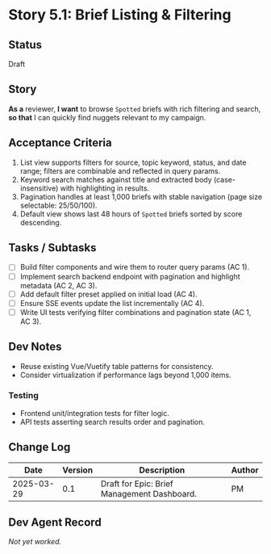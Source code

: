 # Story 5.1: Brief Listing & Filtering

## Status
Draft

## Story
**As a** reviewer,
**I want** to browse `Spotted` briefs with rich filtering and search,
**so that** I can quickly find nuggets relevant to my campaign.

## Acceptance Criteria
1. List view supports filters for source, topic keyword, status, and date range; filters are combinable and reflected in query params.
2. Keyword search matches against title and extracted body (case-insensitive) with highlighting in results.
3. Pagination handles at least 1,000 briefs with stable navigation (page size selectable: 25/50/100).
4. Default view shows last 48 hours of `Spotted` briefs sorted by score descending.

## Tasks / Subtasks
- [ ] Build filter components and wire them to router query params (AC 1).
- [ ] Implement search backend endpoint with pagination and highlight metadata (AC 2, AC 3).
- [ ] Add default filter preset applied on initial load (AC 4).
- [ ] Ensure SSE events update the list incrementally (AC 4).
- [ ] Write UI tests verifying filter combinations and pagination state (AC 1, AC 3).

## Dev Notes
- Reuse existing Vue/Vuetify table patterns for consistency.
- Consider virtualization if performance lags beyond 1,000 items.

### Testing
- Frontend unit/integration tests for filter logic.
- API tests asserting search results order and pagination.

## Change Log
| Date | Version | Description | Author |
|------|---------|-------------|--------|
| 2025-03-29 | 0.1 | Draft for Epic: Brief Management Dashboard. | PM |

## Dev Agent Record
_Not yet worked._
